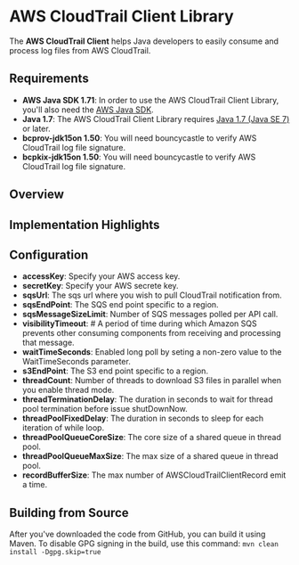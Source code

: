 # AWS CloudTrail Client Library

The **AWS CloudTrail Client** helps Java developers to easily consume and process log files from AWS CloudTrail.

## Requirements
 + **AWS Java SDK 1.71**: In order to use the AWS CloudTrail Client Library, you'll also need the [AWS Java SDK](https://github.com/aws/aws-sdk-java). 
 + **Java 1.7**: The AWS CloudTrail Client Library requires [Java 1.7 (Java SE 7)](http://www.oracle.com/technetwork/java/javase/overview/index.html) or later.
 + **bcprov-jdk15on 1.50**: You will need bouncycastle to verify AWS CloudTrail log file signature.
 + **bcpkix-jdk15on 1.50**: You will need bouncycastle to verify AWS CloudTrail log file signature.

## Overview

## Implementation Highlights

## Configuration
 + **accessKey**: Specify your AWS access key.
 + **secretKey**: Specify your AWS secrete key.
 + **sqsUrl**: The sqs url where you wish to pull CloudTrail notification from.
 + **sqsEndPoint**: The SQS end point specific to a region.
 + **sqsMessageSizeLimit**: Number of SQS messages polled per API call.
 + **visibilityTimeout**: # A period of time during which Amazon SQS prevents other consuming components from receiving and processing that message.
 + **waitTimeSeconds**: Enabled long poll by seting a non-zero value to the WaitTimeSeconds parameter.
 + **s3EndPoint**: The S3 end point specific to a region.
 + **threadCount**: Number of threads to download S3 files in parallel when you enable thread mode.
 + **threadTerminationDelay**: The duration in seconds to wait for thread pool termination before issue shutDownNow.
 + **threadPoolFixedDelay**: The duration in seconds to sleep for each iteration of while loop.
 + **threadPoolQueueCoreSize**: The core size of a shared queue in thread pool.
 + **threadPoolQueueMaxSize**: The max size of a shared queue in thread pool.
 + **recordBufferSize**: The max number of AWSCloudTrailClientRecord emit a time.

## Building from Source
After you've downloaded the code from GitHub, you can build it using Maven. To disable GPG signing in the build, use this command: `mvn clean install -Dgpg.skip=true`
